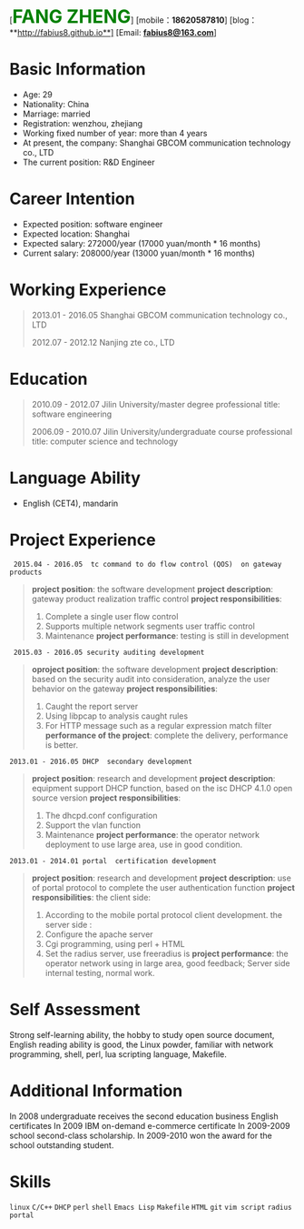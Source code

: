 [<font color="green" size=6>**FANG ZHENG**</font>]
[mobile：**18620587810**]
[blog：**http://fabius8.github.io**]
[Email: **fabius8@163.com**]

# Basic Information
- Age: 29
- Nationality: China
- Marriage: married
- Registration: wenzhou, zhejiang
- Working fixed number of year: more than 4 years
- At present, the company: Shanghai GBCOM communication technology co., LTD
- The current position: R&D Engineer

# Career Intention
- Expected position: software engineer
- Expected location: Shanghai
- Expected salary: 272000/year (17000 yuan/month * 16 months)
- Current salary: 208000/year (13000 yuan/month * 16 months)

# Working Experience
> 2013.01 - 2016.05 
> Shanghai GBCOM communication technology co., LTD
>
> 2012.07 - 2012.12
> Nanjing zte co., LTD

# Education
> 2010.09 - 2012.07 Jilin University/master degree
> professional title: software engineering
>
> 2006.09 - 2010.07 Jilin University/undergraduate course
> professional title: computer science and technology

# Language Ability
- English (CET4), mandarin

# Project Experience
` 2015.04 - 2016.05  tc command to do flow control (QOS)  on gateway products`
> **project position**: the software development
> **project description**: gateway product realization traffic control
> **project responsibilities**:
> 1. Complete a single user flow control
> 2. Supports multiple network segments user traffic control
> 3. Maintenance
> **project performance**: testing is still in development

` 2015.03 - 2016.05 security auditing development`
> **oproject position**: the software development
> **project description**: based on the security audit into consideration, analyze the user behavior on the gateway
> **project responsibilities**:
> 1. Caught the report server
> 2. Using libpcap to analysis caught rules
> 3. For HTTP message such as a regular expression match filter
> **performance of the project**: complete the delivery, performance is better.

`2013.01 - 2016.05 DHCP  secondary development`
> **project position**: research and development
> **project description**: equipment support DHCP function, based on the isc DHCP 4.1.0 open source version
> **project responsibilities**:
> 1. The dhcpd.conf configuration
> 2. Support the vlan function
> 3. Maintenance
> **project performance**: the operator network deployment to use large area, use in good condition.

`2013.01 - 2014.01 portal  certification development`
> **project position**: research and development
> **project description**: use of portal protocol to complete the user authentication function
> **project responsibilities**:
> the client side:
> 1. According to the mobile portal protocol client development.
> the server side :
> 1. Configure the apache server
> 2. Cgi programming, using perl + HTML
> 3. Set the radius server, use freeradius is
> **project performance**: the operator network using in large area, good feedback; Server side internal testing, normal work.

# Self Assessment
Strong self-learning ability, the hobby to study open source document, English reading ability is good, the Linux powder, familiar with network programming, shell, perl, lua scripting language, Makefile.

# Additional Information
In 2008 undergraduate receives the second education business English certificates
In 2009 IBM on-demand e-commerce certificate
In 2009-2009 school second-class scholarship.
In 2009-2010 won the award for the school outstanding student.

# Skills
`linux`  `C/C++` `DHCP` `perl` `shell` `Emacs Lisp` `Makefile` `HTML` `git` `vim script` `radius` `portal`
